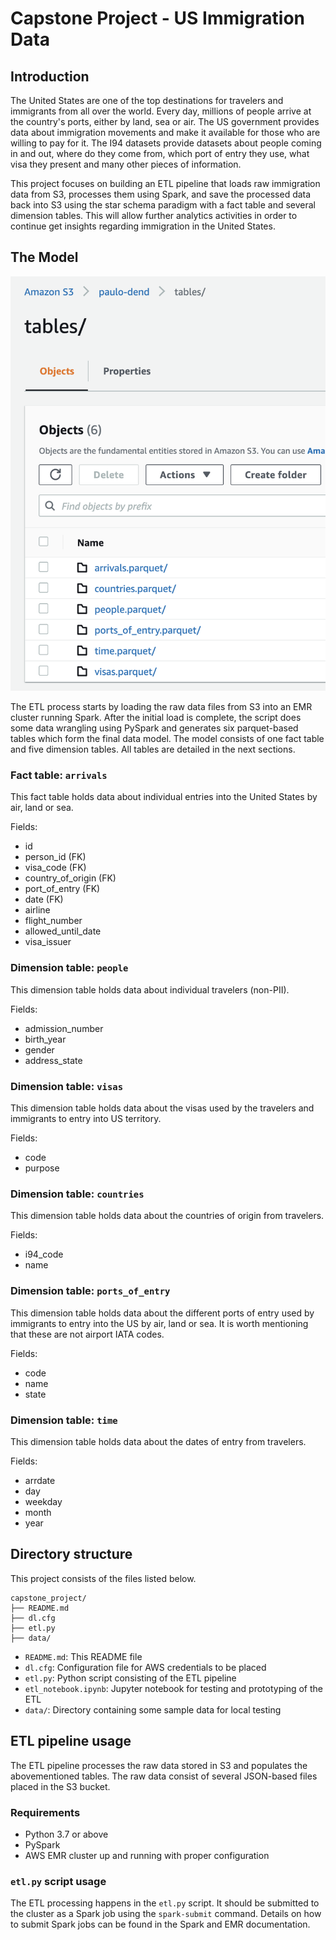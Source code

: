 # Capstone Project - US Immigration Data

## Introduction

The United States are one of the top destinations for travelers
and immigrants from all over the world. Every day, millions of
people arrive at the country's ports, either by land, sea or air.
The US government provides data about immigration movements
and make it available for those who are willing to pay for it.
The I94 datasets provide datasets about people coming in
and out, where do they come from, which port of entry they use,
what visa they present and many other pieces of information.

This project focuses on building an ETL pipeline that loads
raw immigration data from S3, processes them using Spark,
and save the processed data back into S3 using the star schema
paradigm with a fact table and several dimension tables.
This will allow further analytics activities in order to continue
get insights regarding immigration in the United States.

## The Model

![parquet files](./tables.png)

The ETL process starts by loading the raw data files from S3 into
an EMR cluster running Spark. After the initial load is complete, the
script does some data wrangling using PySpark and generates six parquet-based
tables which form the final data model. The model consists of one fact
table and five dimension tables. All tables are detailed in the next sections.

### Fact table: `arrivals`

This fact table holds data about individual entries into the United States by
air, land or sea.

Fields:
* id
* person_id (FK)
* visa_code (FK)
* country_of_origin (FK)
* port_of_entry (FK)
* date (FK)
* airline
* flight_number
* allowed_until_date
* visa_issuer

### Dimension table: `people`

This dimension table holds data about individual travelers (non-PII).

Fields:
* admission_number
* birth_year
* gender
* address_state

### Dimension table: `visas`

This dimension table holds data about the visas used by the travelers and
immigrants to entry into US territory.

Fields:
* code
* purpose

### Dimension table: `countries`

This dimension table holds data about the countries of origin from travelers.

Fields:
* i94_code
* name

### Dimension table: `ports_of_entry`

This dimension table holds data about the different ports of entry used by
immigrants to entry into the US by air, land or sea. It is worth mentioning
that these are not airport IATA codes.

Fields:
* code
* name
* state

### Dimension table: `time`

This dimension table holds data about the dates of entry from travelers.

Fields:
* arrdate
* day
* weekday
* month
* year

## Directory structure

This project consists of the files listed below.

```
capstone_project/
├── README.md
├── dl.cfg
├── etl.py
├── data/
```
* `README.md`: This README file
* `dl.cfg`: Configuration file for AWS credentials to be placed
* `etl.py`: Python script consisting of the ETL pipeline
* `etl_notebook.ipynb`: Jupyter notebook for testing and prototyping of the ETL
* `data/`: Directory containing some sample data for local testing

## ETL pipeline usage

The ETL pipeline processes the raw data stored in S3 and populates the abovementioned tables.
The raw data consist of several JSON-based files placed in the S3 bucket.

### Requirements

- Python 3.7 or above
- PySpark
- AWS EMR cluster up and running with proper configuration

### `etl.py` script usage

The ETL processing happens in the `etl.py` script. It should be submitted to the
cluster as a Spark job using the `spark-submit` command. Details on how to submit
Spark jobs can be found in the Spark and EMR documentation.
